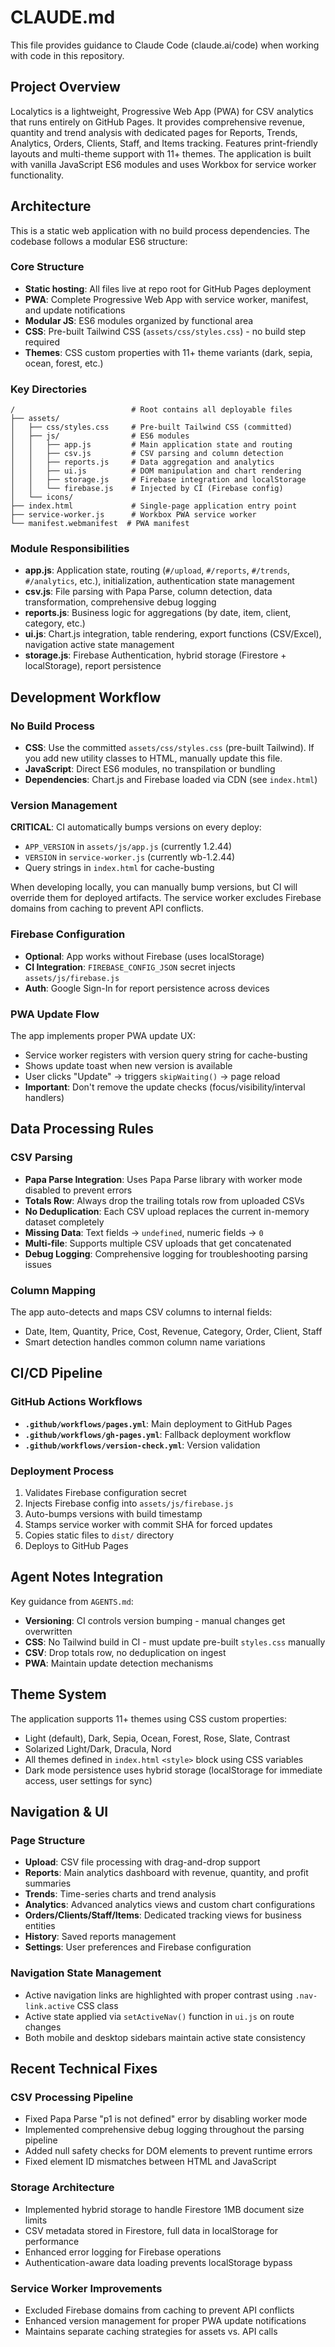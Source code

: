 # CLAUDE.md

This file provides guidance to Claude Code (claude.ai/code) when working with code in this repository.

## Project Overview

Localytics is a lightweight, Progressive Web App (PWA) for CSV analytics that runs entirely on GitHub Pages. It provides comprehensive revenue, quantity and trend analysis with dedicated pages for Reports, Trends, Analytics, Orders, Clients, Staff, and Items tracking. Features print-friendly layouts and multi-theme support with 11+ themes. The application is built with vanilla JavaScript ES6 modules and uses Workbox for service worker functionality.

## Architecture

This is a static web application with no build process dependencies. The codebase follows a modular ES6 structure:

### Core Structure
- **Static hosting**: All files live at repo root for GitHub Pages deployment
- **PWA**: Complete Progressive Web App with service worker, manifest, and update notifications
- **Modular JS**: ES6 modules organized by functional area
- **CSS**: Pre-built Tailwind CSS (`assets/css/styles.css`) - no build step required
- **Themes**: CSS custom properties with 11+ theme variants (dark, sepia, ocean, forest, etc.)

### Key Directories
```
/                          # Root contains all deployable files
├── assets/
│   ├── css/styles.css     # Pre-built Tailwind CSS (committed)
│   ├── js/                # ES6 modules
│   │   ├── app.js         # Main application state and routing
│   │   ├── csv.js         # CSV parsing and column detection
│   │   ├── reports.js     # Data aggregation and analytics
│   │   ├── ui.js          # DOM manipulation and chart rendering
│   │   ├── storage.js     # Firebase integration and localStorage
│   │   └── firebase.js    # Injected by CI (Firebase config)
│   └── icons/
├── index.html             # Single-page application entry point
├── service-worker.js      # Workbox PWA service worker
└── manifest.webmanifest  # PWA manifest
```

### Module Responsibilities
- **app.js**: Application state, routing (`#/upload`, `#/reports`, `#/trends`, `#/analytics`, etc.), initialization, authentication state management
- **csv.js**: File parsing with Papa Parse, column detection, data transformation, comprehensive debug logging
- **reports.js**: Business logic for aggregations (by date, item, client, category, etc.)
- **ui.js**: Chart.js integration, table rendering, export functions (CSV/Excel), navigation active state management
- **storage.js**: Firebase Authentication, hybrid storage (Firestore + localStorage), report persistence

## Development Workflow

### No Build Process
- **CSS**: Use the committed `assets/css/styles.css` (pre-built Tailwind). If you add new utility classes to HTML, manually update this file.
- **JavaScript**: Direct ES6 modules, no transpilation or bundling
- **Dependencies**: Chart.js and Firebase loaded via CDN (see `index.html`)

### Version Management
**CRITICAL**: CI automatically bumps versions on every deploy:
- `APP_VERSION` in `assets/js/app.js` (currently 1.2.44)
- `VERSION` in `service-worker.js` (currently wb-1.2.44)
- Query strings in `index.html` for cache-busting

When developing locally, you can manually bump versions, but CI will override them for deployed artifacts. The service worker excludes Firebase domains from caching to prevent API conflicts.

### Firebase Configuration
- **Optional**: App works without Firebase (uses localStorage)
- **CI Integration**: `FIREBASE_CONFIG_JSON` secret injects `assets/js/firebase.js`
- **Auth**: Google Sign-In for report persistence across devices

### PWA Update Flow
The app implements proper PWA update UX:
- Service worker registers with version query string for cache-busting
- Shows update toast when new version is available
- User clicks "Update" → triggers `skipWaiting()` → page reload
- **Important**: Don't remove the update checks (focus/visibility/interval handlers)

## Data Processing Rules

### CSV Parsing
- **Papa Parse Integration**: Uses Papa Parse library with worker mode disabled to prevent errors
- **Totals Row**: Always drop the trailing totals row from uploaded CSVs
- **No Deduplication**: Each CSV upload replaces the current in-memory dataset completely
- **Missing Data**: Text fields → `undefined`, numeric fields → `0`
- **Multi-file**: Supports multiple CSV uploads that get concatenated
- **Debug Logging**: Comprehensive logging for troubleshooting parsing issues

### Column Mapping
The app auto-detects and maps CSV columns to internal fields:
- Date, Item, Quantity, Price, Cost, Revenue, Category, Order, Client, Staff
- Smart detection handles common column name variations

## CI/CD Pipeline

### GitHub Actions Workflows
- **`.github/workflows/pages.yml`**: Main deployment to GitHub Pages
- **`.github/workflows/gh-pages.yml`**: Fallback deployment workflow
- **`.github/workflows/version-check.yml`**: Version validation

### Deployment Process
1. Validates Firebase configuration secret
2. Injects Firebase config into `assets/js/firebase.js`
3. Auto-bumps versions with build timestamp
4. Stamps service worker with commit SHA for forced updates
5. Copies static files to `dist/` directory
6. Deploys to GitHub Pages

## Agent Notes Integration

Key guidance from `AGENTS.md`:
- **Versioning**: CI controls version bumping - manual changes get overwritten
- **CSS**: No Tailwind build in CI - must update pre-built `styles.css` manually
- **CSV**: Drop totals row, no deduplication on ingest
- **PWA**: Maintain update detection mechanisms

## Theme System

The application supports 11+ themes using CSS custom properties:
- Light (default), Dark, Sepia, Ocean, Forest, Rose, Slate, Contrast
- Solarized Light/Dark, Dracula, Nord
- All themes defined in `index.html` `<style>` block using CSS variables
- Dark mode persistence uses hybrid storage (localStorage for immediate access, user settings for sync)

## Navigation & UI

### Page Structure
- **Upload**: CSV file processing with drag-and-drop support
- **Reports**: Main analytics dashboard with revenue, quantity, and profit summaries
- **Trends**: Time-series charts and trend analysis
- **Analytics**: Advanced analytics views and custom chart configurations
- **Orders/Clients/Staff/Items**: Dedicated tracking views for business entities
- **History**: Saved reports management
- **Settings**: User preferences and Firebase configuration

### Navigation State Management
- Active navigation links are highlighted with proper contrast using `.nav-link.active` CSS class
- Active state applied via `setActiveNav()` function in `ui.js` on route changes
- Both mobile and desktop sidebars maintain active state consistency

## Recent Technical Fixes

### CSV Processing Pipeline
- Fixed Papa Parse "p1 is not defined" error by disabling worker mode
- Implemented comprehensive debug logging throughout the parsing pipeline
- Added null safety checks for DOM elements to prevent runtime errors
- Fixed element ID mismatches between HTML and JavaScript

### Storage Architecture
- Implemented hybrid storage to handle Firestore 1MB document size limits
- CSV metadata stored in Firestore, full data in localStorage for performance
- Enhanced error logging for Firebase operations
- Authentication-aware data loading prevents localStorage bypass

### Service Worker Improvements
- Excluded Firebase domains from caching to prevent API conflicts
- Enhanced version management for proper PWA update notifications
- Maintains separate caching strategies for assets vs. API calls